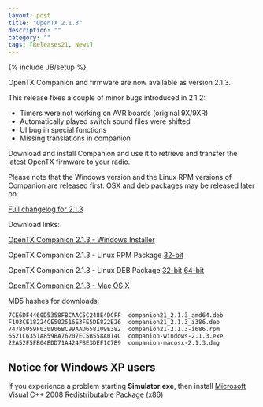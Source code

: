 ```yaml
---
layout: post
title: "OpenTX 2.1.3"
description: ""
category: ""
tags: [Releases21, News]
---
```

{% include JB/setup %}

OpenTX Companion and firmware are now available as version 2.1.3.

This release fixes a couple of minor bugs introduced in 2.1.2:

- Timers were not working on AVR boards (original 9X/9XR)
- Automatically played switch sound files were shifted
- UI bug in special functions
- Missing translations in companion

Download and install Companion and use it to retrieve and transfer the latest OpenTX firmware to your radio.

Please note that the Windows version and the Linux RPM versions of Companion are released first. OSX and deb packages may be released later on.

[Full changelog for 2.1.3](https://github.com/opentx/opentx/releases/tag/2.1.3)

Download links:

[OpenTX Companion 2.1.3 - Windows Installer](http://downloads-21.open-tx.org/companion/companion-windows-2.1.3.exe)

OpenTX Companion 2.1.3 - Linux RPM Package [32-bit](http://downloads-21.open-tx.org/companion/companion21-2.1.3-i686.rpm)

OpenTX Companion 2.1.3 - Linux DEB Package [32-bit](http://downloads-21.open-tx.org/companion/companion21_2.1.3_i386.deb) [64-bit](http://downloads-21.open-tx.org/companion/companion21_2.1.3_amd64.deb)

[OpenTX Companion 2.1.3 - Mac OS X](http://downloads-21.open-tx.org/companion/companion-macosx-2.1.3.dmg) 

MD5 hashes for downloads:

```
7CE6DF4460D5358FBCAAC5C248E4DCFF  companion21_2.1.3_amd64.deb
F103CE18224CE502516E3FE5DE822E26  companion21_2.1.3_i386.deb
74785059F030906BC99AAD658109E382  companion21-2.1.3-i686.rpm
6521C6351A859BA76207EC5B558A014C  companion-windows-2.1.3.exe
22A52F5FB04EDD71A424FBE3DEF1C7B9  companion-macosx-2.1.3.dmg
```

## Notice for Windows XP users
If you experience a problem starting **Simulator.exe**, then install [Microsoft Visual C++ 2008 Redistributable Package (x86)](http://www.microsoft.com/en-us/download/details.aspx?id=29)
